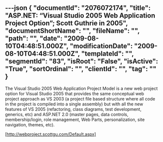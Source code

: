 ---json
{
  "documentId": "2076072174",
  "title": "ASP.NET:  “Visual Studio 2005 Web Application Project Option”; Scott Guthrie in 2005",
  "documentShortName": "",
  "fileName": "",
  "path": "",
  "date": "2009-08-10T04:48:51.000Z",
  "modificationDate": "2009-08-10T04:48:51.000Z",
  "templateId": "",
  "segmentId": "83",
  "isRoot": "False",
  "isActive": "True",
  "sortOrdinal": "",
  "clientId": "",
  "tag": ""
}
---

The Visual Studio 2005 Web Application Project Model is a new web project option for Visual Studio 2005 that provides the same conceptual web project approach as VS 2003 (a project file based structure where all code in the project is compiled into a single assembly) but with all the new features of VS 2005 (refactoring, class diagrams, test development, generics, etc) and ASP.NET 2.0 (master pages, data controls, membership/login, role management, Web Parts, personalization, site navigation, themes, etc).

[http://webproject.scottgu.com/Default.aspx]
